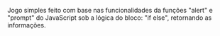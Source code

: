 Jogo simples feito com base nas funcionalidades da funções "alert" e "prompt" do JavaScript sob a lógica do bloco: "if else", retornando as informações.
